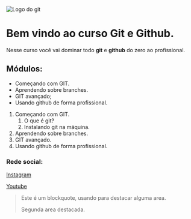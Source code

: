 ![Logo do git](https://sujeitoprogramador.com/wp-content/uploads/2021/04/gitimage.png)
# Bem vindo ao curso Git e Github.
Nesse curso você vai dominar todo **git** e **github** do zero ao profissional.

## Módulos:
* Começando com GIT.
* Aprendendo sobre branches.
* GIT avançado;
* Usando github de forma profissional.

1. Começando com GIT.
    1. O que é git?
    2. Instalando git na máquina.
2. Aprendendo sobre branches.
3. GIT avançado.
4. Usando github de forma profissional.

### Rede social:
[Instagram](https://instagram.com/sujeitoprogramador)

[Youtube](https://youtube.com/c/sujeitoprogramador)

>Este é um blockquote, usando para destacar alguma area.
>
>Segunda area destacada.
